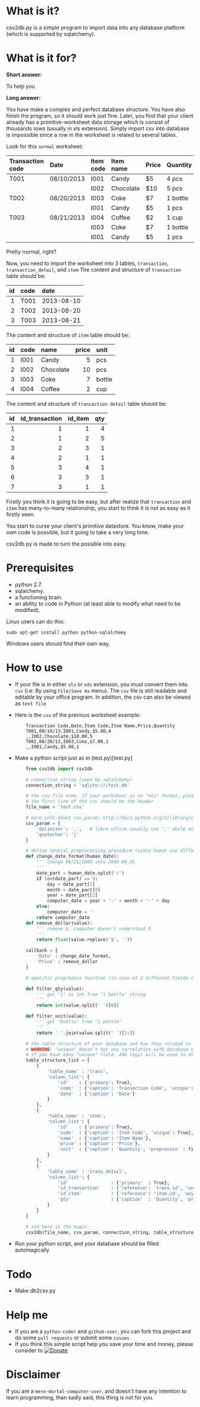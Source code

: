 What is it?
===========

csv2db.py is a simple program to import data into any database platform (which is supported by sqlalchemy).

What is it for?
===============

__Short answer:__

To help you

__Long answer:__ 

You have make a complex and perfect database structure. You have also finish the program, so it should work just fine. Later, you find that your client already has a primitive-worksheet data storage which is consist of thousands rows (usually in xls extension). Simply import csv into database is impossible since a row in the worksheet is related to several tables.

Look for this `normal` worksheet: 

| Transaction code  | Date          | Item code     | Item name     | Price        | Quantity     |
| :---------------- | :------------ | :------------ | :------------ | :----------- | :----------- |
| T001              | 08/10/2013    | I001          | Candy         | $5           | 4 pcs        |
|                   |               | I002          | Chocolate     | $10          | 5 pcs        |
| T002              | 08/20/2013    | I003          | Coke          | $7           | 1 bottle     |
|                   |               | I001          | Candy         | $5           | 1 pcs        |
| T003              | 08/21/2013    | I004          | Coffee        | $2           | 1 cup        |
|                   |               | I003          | Coke          | $7           | 1 bottle     |
|                   |               | I001          | Candy         | $5           | 1 pcs        |


Pretty normal, right?

Now, you need to import the worksheet into 3 tables, `transaction`, `transaction_detail`, and `item`
The content and structure of `transaction` table should be:

| id  | code     | date          |
| --: | :------- | :------------ |
| 1   | T001     | 2013-08-10    |
| 2   | T002     | 2013-08-20    |
| 3   | T003     | 2013-08-21    |

The content and structure of `item` table should be:

| id  | code     | name          | price       | unit     |
| --: | :------- | :------------ | ----------: | :------- |
| 1   | I001     | Candy         | 5           | pcs      |
| 2   | I002     | Chocolate     | 10          | pcs      |
| 3   | I003     | Coke          | 7           | bottle   |
| 4   | I004     | Coffee        | 2           | cup      |

The content and structure of `transaction detail` table should be:

| id  | id_transaction   | id_item     | qty     |
| --: | ---------------: | ----------: | ------: |
| 1   | 1                | 1           | 4       |
| 2   | 1                | 2           | 5       |
| 3   | 2                | 3           | 1       |
| 4   | 2                | 1           | 1       |
| 5   | 3                | 4           | 1       |
| 6   | 3                | 3           | 1       |
| 7   | 3                | 1           | 1       |

Firstly you think it is going to be easy, but after realize that `transaction` and `item` has many-to-many relationship, you start to think it is not as easy as it firstly seen.

You start to curse your client's primitive datastore. You know, make your own code is possible, but it going to take a very long time.

csv2db.py is made to turn the possible into easy.


Prerequisites
=============

* python 2.7.
* sqlalchemy.
* a functioning brain.
* an ability to code in Python (at least able to modify what need to be modified).

Linux users can do this:

    sudo apt-get install python python-sqlalchemy

Windows users should find their own way. 

How to use
==========

* If your file is in either `xls` or `ods` extension, you must convert them into `csv` (i.e: By using `File|Save As` menu).
  The `csv` file is still readable and editable by your office program. In addition, the csv can also be viewed as `text file`

* Here is the `csv` of the previous worksheet example:
    ```
        Transaction Code,Date,Item Code,Item Name,Price,Quantity
        T001,08/10/13,I001,Candy,$5.00,4
        ,,I002,Chocolate,$10.00,5
        T002,08/20/13,I003,Coke,$7.00,1
        ,,I001,Candy,$5.00,1
    ```

* Make a python script just as in (test.py)[test.py]

    ```python
        from csv2db import csv2db

        # connection string (used by sqlalchemy)
        connection_string = 'sqlite:///test.db'

        # the csv file name. If your worksheet is on "xls" format, please convert them into csv first (i.e: in MS Excel you can use File | Save As)
        # the first line of the csv should be the header
        file_name = 'test.csv'

        # more info about csv_param: http://docs.python.org/2/library/csv.html#csv-fmt-params
        csv_param = {
            'delimiter': ',',   # libre office usually use "," while microsoft office usually use "tab"
            'quotechar': '|'
        }

        # define several preprocessing procedure (since human use different format from computer)
        def change_date_format(human_date):
            ''' change 08/31/2000 into 2000-08-31
            '''
            date_part = human_date.split('/')
            if len(date_part) == 3:
                day = date_part[1]
                month = date_part[0]
                year = date_part[2]
                computer_date = year + '-' + month + '-' + day
            else:
                computer_date = ''
            return computer_date
        def remove_dollar(value):
            ''' remove $, computer doesn't understand $
            '''
            return float(value.replace('$', ''))

        callback = {
            'Date' : change_date_format,
            'Price' : remove_dollar
        }

        # specific preprocess function (in case of 2 different fields refer to the same csv column)

        def filter_qty(value):
            ''' get "1" as int from "1 bottle" string
            '''
            return int(value.split(' ')[0])

        def filter_unit(value):
            ''' get "bottle" from "1 bottle"
            '''
            return ' '.join(value.split(' ')[1:])

        # the table structure of your database and how they related to your csv file
        # WARNING: "unique" doesn't has any correlation with database unique constraint, unique is used as csv record identifier (since primary key does not exists in csv)
        # if you have many "unique" field, AND logic will be used to distinguish a field from another field
        table_structure_list = [
            {
                'table_name' : 'trans',
                'column_list': {
                    'id'    : {'primary': True},
                    'code'  : {'caption': 'Transaction Code', 'unique': True},
                    'date'  : {'caption': 'Date'}
                }
            },
            {
                'table_name' : 'item',
                'column_list': {
                    'id'    : {'primary': True},
                    'code'  : {'caption': 'Item Code', 'unique': True},
                    'name'  : {'caption': 'Item Name'},
                    'price' : {'caption': 'Price'},
                    'unit'  : {'caption': 'Quantity', 'preprocess' : filter_unit}
                }
            },
            {
                'table_name' : 'trans_detail',
                'column_list': {
                    'id'                : {'primary'  : True},
                    'id_transaction'    : {'reference': 'trans.id', 'unique': True},
                    'id_item'           : {'reference': 'item.id', 'unique': True},
                    'qty'               : {'caption'  : 'Quantity', 'preprocess': filter_qty}
                }
            }
        ]

        # and here is the magic:
        csv2db(file_name, csv_param, connection_string, table_structure_list, callback)
    ```

* Run your python script, and your database should be filled automagically

Todo
=====

* Make db2csv.py

Help me
========

* If you are a `python-coder` and `github-user`, you can fork this project and do some `pull requests` or submit some `issues`
* If you think this simple script help you save your time and money, please consider to [![Donate](https://www.paypalobjects.com/en_US/i/btn/btn_donate_LG.gif)](https://www.paypal.com/cgi-bin/webscr?cmd=_s-xclick&hosted_button_id=YDES6RTA9QJQL)

Disclaimer
==========

If you are a `mere-mortal-computer-user`, and doesn't have any intention to learn programming, than sadly said, this thing is not for you.